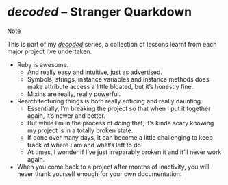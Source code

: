 # *decoded* – Stranger Quarkdown
<!-- #SQUARK live!
| dest = decoded
| title = decoded: Stranger Quarkdown
| desc = Lessons learnt from development
-->

> [!NOTE]
> This is part of my [*decoded*](https://github.com/Sup2point0/Assort/blob/origin/~dev/decoded.md) series, a collection of lessons learnt from each major project I’ve undertaken.

- Ruby is awesome.
  - And really easy and intuitive, just as advertised.
  - Symbols, strings, instance variables and instance methods does make attribute access a little bloated, but it’s honestly fine.
  - Mixins are really, really powerful.
- Rearchitecturing things is both really enticing and really daunting.
  - Essentially, I’m breaking the project so that when I put it together again, it’s newer and better.
  - But while I’m in the process of doing that, it’s kinda scary knowing my project is in a totally broken state.
  - If done over many days, it can become a little challenging to keep track of where I am and what’s left to do.
  - At times, I wonder if I’ve just irreparably broken it and it’ll never work again.
- When you come back to a project after months of inactivity, you will never thank yourself enough for your own documentation.
